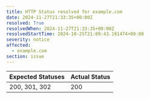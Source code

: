 ```yaml
---
title: HTTP Status resolved for example.com
date: 2024-11-27T21:33:35+00:00Z
resolved: True
resolvedWhen: 2024-11-27T21:33:35+00:00Z
resolvedStartTime: 2024-10-25T21:09:43.191474+00:00
severity: notice
affected:
  - example.com
section: issue
---
```


| Expected Statuses | Actual Status  |
|-------------------|----------------|
| 200, 301, 302 | 200 |
